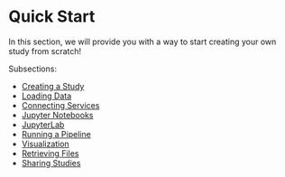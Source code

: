 # Quick Start

In this section, we will provide you with a way to start creating your own study from scratch!

Subsections:
  * [Creating a Study](/docs/study_setup/create_study.md)
  * [Loading Data](/docs/study_setup/loading_data/loading_data.md)
  * [Connecting Services](/docs/study_setup/connecting_services.md)
  * [Jupyter Notebooks](/docs/study_setup/jupyter_notebooks.md)
  * [JupyterLab](/docs/study_setup/JupyterLabs.md)
  * [Running a Pipeline](/docs/study_setup/run_simulation.md)
  * [Visualization](/docs/study_setup/postpro_viewer_types.md)
  * [Retrieving Files](/docs/study_setup/loading_data/retrieving_files.md)
  * [Sharing Studies](/docs/study_setup/sharestudy.md)